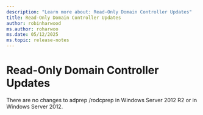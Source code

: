 ```yaml
---
description: "Learn more about: Read-Only Domain Controller Updates"
title: Read-Only Domain Controller Updates
author: robinharwood
ms.author: roharwoo
ms.date: 05/12/2025
ms.topic: release-notes
---
```


# Read-Only Domain Controller Updates

There are no changes to adprep /rodcprep in Windows Server 2012 R2 or in Windows Server 2012.
